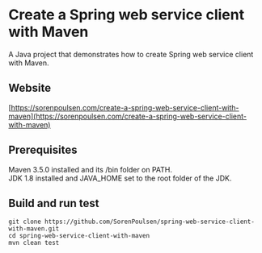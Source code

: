 # Create a Spring web service client with Maven

A Java project that demonstrates how to create Spring web service client with Maven.

## Website

[https://sorenpoulsen.com/create-a-spring-web-service-client-with-maven](https://sorenpoulsen.com/create-a-spring-web-service-client-with-maven)

## Prerequisites

Maven 3.5.0 installed and its /bin folder on PATH.  
JDK 1.8 installed and JAVA_HOME set to the root folder of the JDK.

## Build and run test
```
git clone https://github.com/SorenPoulsen/spring-web-service-client-with-maven.git
cd spring-web-service-client-with-maven
mvn clean test
```
